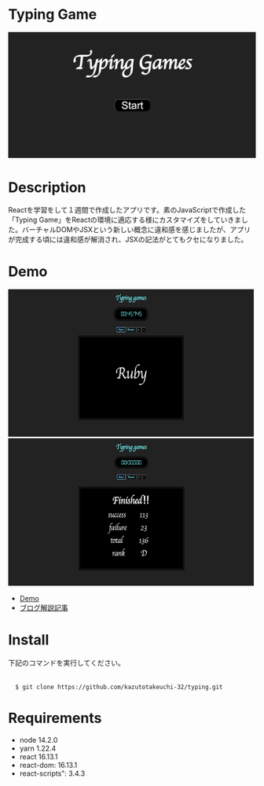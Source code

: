 # Typing Game
![Typing Game](/public/typing_games1.png)
# Description
Reactを学習をして１週間で作成したアプリです。素のJavaScriptで作成した「Typing Game」をReactの環境に適応する様にカスタマイズをしていきました。バーチャルDOMやJSXという新しい概念に違和感を感じましたが、アプリが完成する頃には違和感が解消され、JSXの記法がとてもクセになりました。
# Demo
<img src="/public/typing_games2.jpeg" width="500px" height="300px">
<img src="/public/typing_games3.jpeg" width="500px" height="300px">

- [Demo](https://kazutotakeuchi-32.github.io/typing/)
- [ブログ解説記事](https://taketon-blog.com/kazugramming/%e3%82%bf%e3%82%a4%e3%83%94%e3%83%b3%e3%82%b0%e3%82%b2%e3%83%bc%e3%83%a0%e3%82%92%e4%bd%9c%e3%82%8d%e3%81%86/)
# Install
  下記のコマンドを実行してください。<br><br>
  ```
    $ git clone https://github.com/kazutotakeuchi-32/typing.git
  ```
# Requirements
  - node 14.2.0
  - yarn 1.22.4
  - react 16.13.1
  - react-dom: 16.13.1
  - react-scripts": 3.4.3
